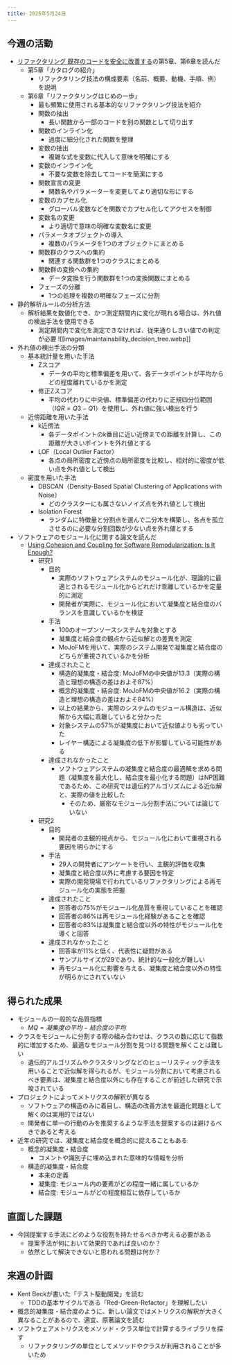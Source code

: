 ```yaml
---
title: 2025年5月24日
---
```

## 今週の活動
- [リファクタリング 既存のコードを安全に改善する](https://www.ohmsha.co.jp/book/9784274224546/)の第5章、第6章を読んだ
	- 第5章「カタログの紹介」
		- リファクタリング技法の構成要素（名前、概要、動機、手順、例）を説明
	- 第6章「リファクタリングはじめの一歩」
		- 最も頻繁に使用される基本的なリファクタリング技法を紹介
		- 関数の抽出
			- 長い関数から一部のコードを別の関数として切り出す
		- 関数のインライン化
			- 過度に細分化された関数を整理
		- 変数の抽出
			- 複雑な式を変数に代入して意味を明確にする
		- 変数のインライン化
			- 不要な変数を除去してコードを簡潔にする
		- 関数宣言の変更
			- 関数名やパラメーターを変更してより適切な形にする
		- 変数のカプセル化
			- グローバル変数などを関数でカプセル化してアクセスを制御
		- 変数名の変更
			- より適切で意味の明確な変数名に変更
		- パラメータオブジェクトの導入
			- 複数のパラメータを1つのオブジェクトにまとめる
		- 関数群のクラスへの集約
			- 関連する関数群を1つのクラスにまとめる
		- 関数群の変換への集約
			- データ変換を行う関数群を1つの変換関数にまとめる
		- フェーズの分離
			- 1つの処理を複数の明確なフェーズに分割
- 静的解析ルールの分析方法
	- 解析結果を数値化でき、かつ測定期間内に変化が現れる場合は、外れ値の検出手法を使用できる
		- 測定期間内で変化を測定できなければ、従来通りしきい値での判定が必要
![[images/maintainability_decision_tree.webp]]
- 外れ値の検出手法の分類
	- 基本統計量を用いた手法
		- Zスコア
			- データの平均と標準偏差を用いて、各データポイントが平均からどの程度離れているかを測定
		- 修正Zスコア
			- 平均の代わりに中央値、標準偏差の代わりに正規四分位範囲（$IQR = Q3 - Q1$）を使用し、外れ値に強い検出を行う
	- 近傍距離を用いた手法
		- k近傍法
			- 各データポイントのk番目に近い近傍までの距離を計算し、この距離が大きいポイントを外れ値とする
		- LOF（Local Outlier Factor）
			- 各点の局所密度と近傍点の局所密度を比較し、相対的に密度が低い点を外れ値として検出
	- 密度を用いた手法
		- DBSCAN（Density-Based Spatial Clustering of Applications with Noise）
			- どのクラスターにも属さないノイズ点を外れ値として検出
		- Isolation Forest
			- ランダムに特徴量と分割点を選んで二分木を構築し、各点を孤立させるのに必要な分割回数が少ない点を外れ値とする
- ソフトウェアのモジュール化に関する論文を読んだ
	- [Using Cohesion and Coupling for Software Remodularization: Is It Enough?](https://dl.acm.org/doi/10.1145/2928268)
		- 研究1
			- 目的
				- 実際のソフトウェアシステムのモジュール化が、理論的に最適とされるモジュール化からどれだけ乖離しているかを定量的に測定
				- 開発者が実際に、モジュール化において凝集度と結合度のバランスを意識しているかを検証
			- 手法
				- 100のオープンソースシステムを対象とする
				- 凝集度と結合度の観点から近似解との差異を測定
				- MoJoFMを用いて、実際のシステム開発で凝集度と結合度のどちらが重視されているかを分析
			- 達成されたこと
				- 構造的凝集度・結合度: MoJoFMの中央値が13.3（実際の構造と理想の構造の差はおよそ87%）
				- 概念的凝集度・結合度: MoJoFMの中央値が16.2（実際の構造と理想の構造の差はおよそ84%）
				- 以上の結果から、実際のシステムのモジュール構造は、近似解から大幅に乖離していると分かった
				- 対象システムの57%が凝集度において近似値よりも劣っていた
				- レイヤー構造による凝集度の低下が影響している可能性がある
			- 達成されなかったこと
				- ソフトウェアシステムの凝集度と結合度の最適解を求める問題（凝集度を最大化し、結合度を最小化する問題）はNP困難であるため、この研究では遺伝的アルゴリズムによる近似解と、実際の値を比較した
					- そのため、厳密なモジュール分割手法については論じていない
		- 研究2
			- 目的
				- 開発者の主観的視点から、モジュール化において重視される要因を明らかにする
			- 手法
				- 29人の開発者にアンケートを行い、主観的評価を収集
				- 凝集度と結合度以外に考慮する要因を特定
				- 実際の開発現場で行われているリファクタリングによる再モジュール化の実態を把握
			- 達成されたこと
				- 回答者の75%がモジュール化品質を重視していることを確認
				- 回答者の86%は再モジュール化経験があることを確認
				- 回答者の83%は凝集度と結合度以外の特性がモジュール化を導くと回答
			- 達成されなかったこと
				- 回答率が11%と低く、代表性に疑問がある
				- サンプルサイズが29であり、統計的な一般化が難しい
				- 再モジュール化に影響を与える、凝集度と結合度以外の特性が明らかにされていない
## 得られた成果
- モジュールの一般的な品質指標
	- $MQ = 凝集度の平均 - 結合度の平均$
- クラスをモジュールに分割する際の組み合わせは、クラスの数に応じて指数的に増加するため、最適なモジュール分割を見つける問題を解くことは難しい
	- 遺伝的アルゴリズムやクラスタリングなどのヒューリスティック手法を用いることで近似解を得られるが、モジュール分割において考慮されるべき要素は、凝集度と結合度以外にも存在することが前述した研究で示唆されている
- プロジェクトによってメトリクスの解釈が異なる
	- ソフトウェアの構造のみに着目し、構造の改善方法を最適化問題として解くのは実用的ではない
	- 開発者に単一の行動のみを推奨するような手法を提案するのは避けるべきであると考える
- 近年の研究では、凝集度と結合度を概念的に捉えることもある
	- 概念的凝集度・結合度
		- コメントや識別子に埋め込まれた意味的な情報を分析
	- 構造的凝集度・結合度
		- 本来の定義
		- 凝集度: モジュール内の要素がどの程度一緒に属しているか
		- 結合度: モジュールがどの程度相互に依存しているか
## 直面した課題
- 今回提案する手法にどのような役割を持たせるべきか考える必要がある
	- 提案手法が何において効果的であれば良いのか？
	- 依然として解決できないと思われる問題は何か？
## 来週の計画
- Kent Beckが書いた「テスト駆動開発」を読む
	- TDDの基本サイクルである「Red-Green-Refactor」を理解したい
- 概念的凝集度・結合度のように、新しい論文ではメトリクスの解釈が大きく異なることがあるので、適宜、原著論文を読む
- ソフトウェアメトリクスをメソッド・クラス単位で計算するライブラリを探す
	- リファクタリングの単位としてメソッドやクラスが利用されることが多いため